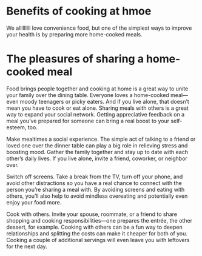 # Benefits of cooking at hmoe

We alllllllll love convenience food, but one of the simplest ways to improve your health is 
by preparing more home-cooked meals. 

# The pleasures of sharing a home-cooked meal

Food brings people together and cooking at home is a great way to unite your family over the dining table. 
Everyone loves a home-cooked meal—even moody teenagers or picky eaters. And if you live alone, that doesn’t 
mean you have to cook or eat alone. Sharing meals with others is a great way to expand your social network. 
Getting appreciative feedback on a meal you’ve prepared for someone can bring a real boost to your self-esteem, too.

Make mealtimes a social experience. The simple act of talking to a friend or loved one over the dinner table 
can play a big role in relieving stress and boosting mood. Gather the family together and stay up to date with 
each other’s daily lives. If you live alone, invite a friend, coworker, or neighbor over.

Switch off screens. Take a break from the TV, turn off your phone, and avoid other distractions so you have a real
chance to connect with the person you’re sharing a meal with. By avoiding screens and eating with others, you’ll 
also help to avoid mindless overeating and potentially even enjoy your food more.

Cook with others. Invite your spouse, roommate, or a friend to share shopping and cooking responsibilities—one 
prepares the entrée, the other dessert, for example. Cooking with others can be a fun way to deepen relationships
and splitting the costs can make it cheaper for both of you. Cooking a couple of additional servings will even leave
you with leftovers for the next day.

